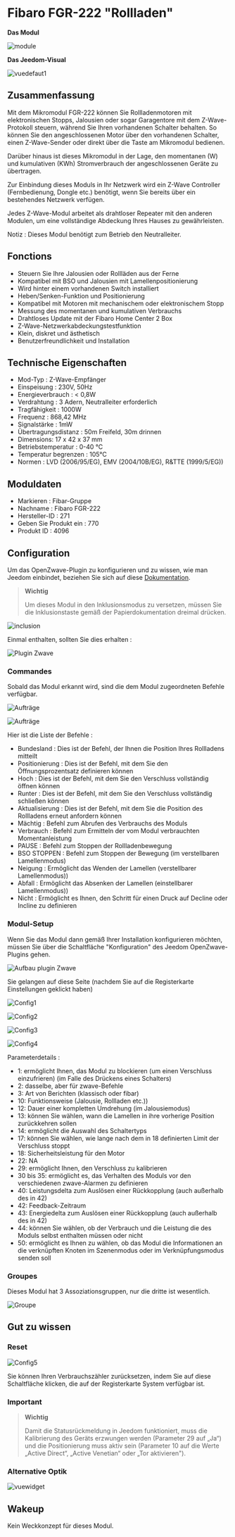 # Fibaro FGR-222 "Rollladen"

**Das Modul**

![module](images/fibaro.fgr222/module.jpg)

**Das Jeedom-Visual**

![vuedefaut1](images/fibaro.fgrm222/vuedefaut1.jpg)

## Zusammenfassung

Mit dem Mikromodul FGR-222 können Sie Rollladenmotoren mit elektronischen Stopps, Jalousien oder sogar Garagentore mit dem Z-Wave-Protokoll steuern, während Sie Ihren vorhandenen Schalter behalten. So können Sie den angeschlossenen Motor über den vorhandenen Schalter, einen Z-Wave-Sender oder direkt über die Taste am Mikromodul bedienen.

Darüber hinaus ist dieses Mikromodul in der Lage, den momentanen (W) und kumulativen (KWh) Stromverbrauch der angeschlossenen Geräte zu übertragen.

Zur Einbindung dieses Moduls in Ihr Netzwerk wird ein Z-Wave Controller (Fernbedienung, Dongle etc.) benötigt, wenn Sie bereits über ein bestehendes Netzwerk verfügen.

Jedes Z-Wave-Modul arbeitet als drahtloser Repeater mit den anderen Modulen, um eine vollständige Abdeckung Ihres Hauses zu gewährleisten.

Notiz : Dieses Modul benötigt zum Betrieb den Neutralleiter.

## Fonctions

-   Steuern Sie Ihre Jalousien oder Rollläden aus der Ferne
-   Kompatibel mit BSO und Jalousien mit Lamellenpositionierung
-   Wird hinter einem vorhandenen Switch installiert
-   Heben/Senken-Funktion und Positionierung
-   Kompatibel mit Motoren mit mechanischem oder elektronischem Stopp
-   Messung des momentanen und kumulativen Verbrauchs
-   Drahtloses Update mit der Fibaro Home Center 2 Box
-   Z-Wave-Netzwerkabdeckungstestfunktion
-   Klein, diskret und ästhetisch
-   Benutzerfreundlichkeit und Installation

## Technische Eigenschaften

-   Mod-Typ : Z-Wave-Empfänger
-   Einspeisung : 230V, 50Hz
-   Energieverbrauch : &lt; 0,8W
-   Verdrahtung : 3 Adern, Neutralleiter erforderlich
-   Tragfähigkeit : 1000W
-   Frequenz : 868,42 MHz
-   Signalstärke : 1mW
-   Übertragungsdistanz : 50m Freifeld, 30m drinnen
-   Dimensions: 17 x 42 x 37 mm
-   Betriebstemperatur : 0-40 °C
-   Temperatur begrenzen : 105°C
-   Normen : LVD (2006/95/EG), EMV (2004/10B/EG), R&TTE (1999/5/EG))

## Moduldaten

-   Markieren : Fibar-Gruppe
-   Nachname : Fibaro FGR-222
-   Hersteller-ID : 271
-   Geben Sie Produkt ein : 770
-   Produkt ID : 4096

## Configuration

Um das OpenZwave-Plugin zu konfigurieren und zu wissen, wie man Jeedom einbindet, beziehen Sie sich auf diese [Dokumentation](https://doc.jeedom.com/de_DE/plugins/automation%20protocol/openzwave/).

> **Wichtig**
>
> Um dieses Modul in den Inklusionsmodus zu versetzen, müssen Sie die Inklusionstaste gemäß der Papierdokumentation dreimal drücken.

![inclusion](images/fibaro.fgrm222/inclusion.jpg)

Einmal enthalten, sollten Sie dies erhalten :

![Plugin Zwave](images/fibaro.fgrm222/information.jpg)

### Commandes

Sobald das Modul erkannt wird, sind die dem Modul zugeordneten Befehle verfügbar.

![Aufträge](images/fibaro.fgrm222/commandes.jpg)

![Aufträge](images/fibaro.fgrm222/commandes2.jpg)

Hier ist die Liste der Befehle :

-   Bundesland : Dies ist der Befehl, der Ihnen die Position Ihres Rollladens mitteilt
-   Positionierung : Dies ist der Befehl, mit dem Sie den Öffnungsprozentsatz definieren können
-   Hoch : Dies ist der Befehl, mit dem Sie den Verschluss vollständig öffnen können
-   Runter : Dies ist der Befehl, mit dem Sie den Verschluss vollständig schließen können
-   Aktualisierung : Dies ist der Befehl, mit dem Sie die Position des Rollladens erneut anfordern können
-   Mächtig : Befehl zum Abrufen des Verbrauchs des Moduls
-   Verbrauch : Befehl zum Ermitteln der vom Modul verbrauchten Momentanleistung
-   PAUSE : Befehl zum Stoppen der Rollladenbewegung
-   BSO STOPPEN : Befehl zum Stoppen der Bewegung (im verstellbaren Lamellenmodus)
-   Neigung : Ermöglicht das Wenden der Lamellen (verstellbarer Lamellenmodus))
-   Abfall : Ermöglicht das Absenken der Lamellen (einstellbarer Lamellenmodus))
-   Nicht : Ermöglicht es Ihnen, den Schritt für einen Druck auf Decline oder Incline zu definieren

### Modul-Setup

Wenn Sie das Modul dann gemäß Ihrer Installation konfigurieren möchten, müssen Sie über die Schaltfläche "Konfiguration" des Jeedom OpenZwave-Plugins gehen.

![Aufbau plugin Zwave](images/plugin/bouton_configuration.jpg)

Sie gelangen auf diese Seite (nachdem Sie auf die Registerkarte Einstellungen geklickt haben)

![Config1](images/fibaro.fgrm222/config1.jpg)

![Config2](images/fibaro.fgrm222/config2.jpg)

![Config3](images/fibaro.fgrm222/config3.jpg)

![Config4](images/fibaro.fgrm222/config4.jpg)

Parameterdetails :

-   1: ermöglicht Ihnen, das Modul zu blockieren (um einen Verschluss einzufrieren) (im Falle des Drückens eines Schalters)
-   2: dasselbe, aber für zwave-Befehle
-   3: Art von Berichten (klassisch oder fibar)
-   10: Funktionsweise (Jalousie, Rollladen etc.))
-   12: Dauer einer kompletten Umdrehung (im Jalousiemodus)
-   13: können Sie wählen, wann die Lamellen in ihre vorherige Position zurückkehren sollen
-   14: ermöglicht die Auswahl des Schaltertyps
-   17: können Sie wählen, wie lange nach dem in 18 definierten Limit der Verschluss stoppt
-   18: Sicherheitsleistung für den Motor
-   22: NA
-   29: ermöglicht Ihnen, den Verschluss zu kalibrieren
-   30 bis 35: ermöglicht es, das Verhalten des Moduls vor den verschiedenen zwave-Alarmen zu definieren
-   40: Leistungsdelta zum Auslösen einer Rückkopplung (auch außerhalb des in 42)
-   42: Feedback-Zeitraum
-   43: Energiedelta zum Auslösen einer Rückkopplung (auch außerhalb des in 42)
-   44: können Sie wählen, ob der Verbrauch und die Leistung die des Moduls selbst enthalten müssen oder nicht
-   50: ermöglicht es Ihnen zu wählen, ob das Modul die Informationen an die verknüpften Knoten im Szenenmodus oder im Verknüpfungsmodus senden soll

### Groupes

Dieses Modul hat 3 Assoziationsgruppen, nur die dritte ist wesentlich.

![Groupe](images/fibaro.fgrm222/groupe.jpg)

## Gut zu wissen

### Reset

![Config5](images/fibaro.fgrm222/config5.jpg)

Sie können Ihren Verbrauchszähler zurücksetzen, indem Sie auf diese Schaltfläche klicken, die auf der Registerkarte System verfügbar ist.

### Important

> **Wichtig**
>
> Damit die Statusrückmeldung in Jeedom funktioniert, muss die Kalibrierung des Geräts erzwungen werden (Parameter 29 auf „Ja“) und die Positionierung muss aktiv sein (Parameter 10 auf die Werte „Active Direct“, „Active Venetian“ oder „Tor aktivieren").

### Alternative Optik

![vuewidget](images/fibaro.fgrm222/vuewidget.jpg)

## Wakeup

Kein Weckkonzept für dieses Modul.
